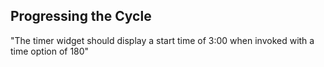 ##  Progressing the Cycle
"The timer widget should display a start time of 3:00 when invoked with a time option of 180"
